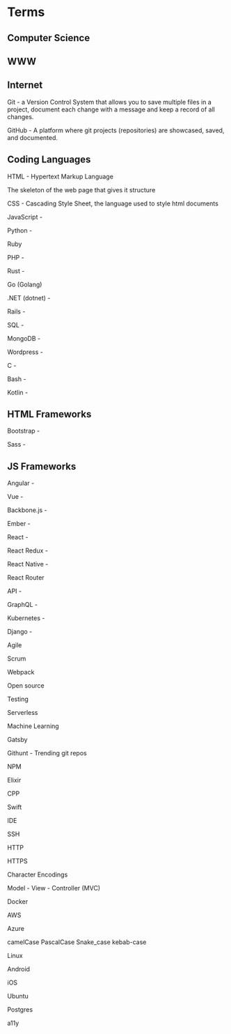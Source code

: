 # Terms

## Computer Science

## WWW

## Internet

Git - a Version Control System that allows you to save multiple files in a project, document each change with a message and keep a record of all changes.

GitHub - A platform where git projects (repositories) are showcased, saved, and documented.

## Coding Languages

HTML - Hypertext Markup Language

The skeleton of the web page that gives it structure

CSS - Cascading Style Sheet, the language used to style html documents

JavaScript -

Python -

Ruby

PHP -

Rust -

Go (Golang)

.NET (dotnet) -

Rails -

SQL -

MongoDB -

Wordpress -

C -

Bash -

Kotlin -

## HTML Frameworks

Bootstrap -

Sass -

## JS Frameworks

Angular -

Vue -

Backbone.js -

Ember -

React -

React Redux -

React Native -

React Router

API -

GraphQL -

Kubernetes -

Django -

Agile

Scrum

Webpack

Open source

Testing

Serverless

Machine Learning

Gatsby

Githunt - Trending git repos

NPM

Elixir

CPP

Swift

IDE

SSH

HTTP

HTTPS

Character Encodings

Model - View - Controller (MVC)

Docker

AWS

Azure

camelCase
PascalCase
Snake_case
kebab-case

Linux

Android

iOS

Ubuntu

Postgres

a11y
